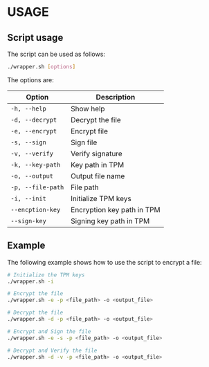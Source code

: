 # USAGE

## Script usage

The script can be used as follows:

```bash
./wrapper.sh [options]
```

The options are:

| Option            | Description                |
| ----------------- | -------------------------- |
| `-h, --help`      | Show help                  |
| `-d, --decrypt`   | Decrypt the file           |
| `-e, --encrypt`   | Encrypt file               |
| `-s, --sign`      | Sign file                  |
| `-v, --verify`    | Verify signature           |
| `-k, --key-path`  | Key path in TPM            |
| `-o, --output`    | Output file name           |
| `-p, --file-path` | File path                  |
| `-i, --init`      | Initialize TPM keys        |
| `--encption-key`  | Encryption key path in TPM |
| `--sign-key`      | Signing key path in TPM    |

## Example

The following example shows how to use the script to encrypt a file:

```bash
# Initialize the TPM keys
./wrapper.sh -i
```

```bash
# Encrypt the file
./wrapper.sh -e -p <file_path> -o <output_file>
```

```bash
# Decrypt the file
./wrapper.sh -d -p <file_path> -o <output_file>
```

```bash
# Encrypt and Sign the file
./wrapper.sh -e -s -p <file_path> -o <output_file>
```

```bash
# Decrypt and Verify the file   
./wrapper.sh -d -v -p <file_path> -o <output_file>
```
